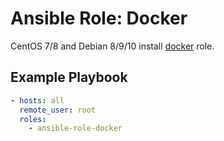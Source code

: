# Ansible Role: Docker

CentOS 7/8 and Debian 8/9/10 install [docker](https://www.docker.com/) role.

## Example Playbook

```yaml
- hosts: all
  remote_user: root
  roles: 
    - ansible-role-docker
```

